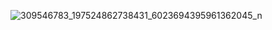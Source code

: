 
![309546783_197524862738431_6023694395961362045_n](https://github.com/user-attachments/assets/f7e0ca2f-9639-4e77-9775-1266052f5287)
